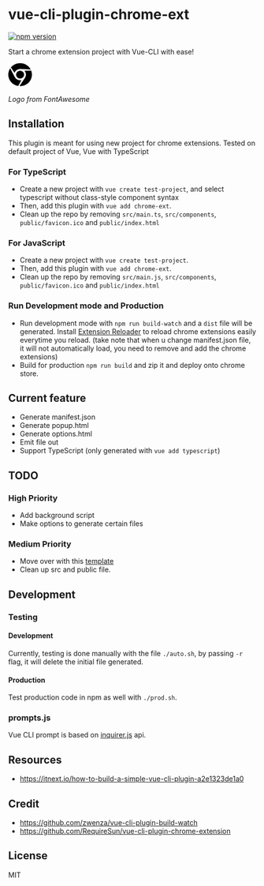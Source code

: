 # vue-cli-plugin-chrome-ext

[![npm version](https://badge.fury.io/js/vue-cli-plugin-chrome-ext.svg)](https://www.npmjs.com/package/vue-cli-plugin-chrome-ext)

Start a chrome extension project with Vue-CLI with ease!

<img src="./logo.png" height="48" width="48">

_Logo from FontAwesome_

## Installation

This plugin is meant for using new project for chrome extensions. Tested on default project of Vue, Vue with TypeScript

### For TypeScript

- Create a new project with `vue create test-project`, and select typescript without class-style component syntax
- Then, add this plugin with `vue add chrome-ext`.
- Clean up the repo by removing `src/main.ts`, `src/components`, `public/favicon.ico` and `public/index.html`

### For JavaScript

- Create a new project with `vue create test-project`.
- Then, add this plugin with `vue add chrome-ext`.
- Clean up the repo by removing `src/main.js`, `src/components`, `public/favicon.ico` and `public/index.html`

### Run Development mode and Production

- Run development mode with `npm run build-watch` and a `dist` file will be generated. Install [Extension Reloader](https://chrome.google.com/webstore/detail/extensions-reloader/fimgfedafeadlieiabdeeaodndnlbhid) to reload chrome extensions easily everytime you reload. (take note that when u change manifest.json file, it will not automatically load, you need to remove and add the chrome extensions)
- Build for production `npm run build` and zip it and deploy onto chrome store.

## Current feature

- Generate manifest.json
- Generate popup.html
- Generate options.html
- Emit file out
- Support TypeScript (only generated with `vue add typescript`)

## TODO

### High Priority

- Add background script
- Make options to generate certain files

### Medium Priority

- Move over with this [template](https://github.com/posva/vue-plugin-template)
- Clean up src and public file.

## Development

### Testing

#### Development

Currently, testing is done manually with the file `./auto.sh`, by passing `-r` flag, it will delete the initial file generated.

#### Production

Test production code in npm as well with `./prod.sh`.

### prompts.js

Vue CLI prompt is based on [inquirer.js](https://github.com/SBoudrias/Inquirer.js) api.

## Resources

- https://itnext.io/how-to-build-a-simple-vue-cli-plugin-a2e1323de1a0

## Credit

- https://github.com/zwenza/vue-cli-plugin-build-watch
- https://github.com/RequireSun/vue-cli-plugin-chrome-extension

## License

MIT
